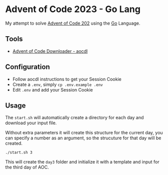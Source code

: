 # Advent of Code 2023 - Go Lang

My attempt to solve [Advent of Code 202](https://adventofcode.com/2023) using the [Go](https://go.dev) Language.

## Tools

* [Advent of Code Downloader - aocdl](https://github.com/GreenLightning/advent-of-code-downloader)

## Configuration

* Follow aocdl instructions to get your Session Cookie
* Create a `.env`, simply `cp .env.example .env`
* Edit `.env` and add your Session Cookie

## Usage

The `start.sh` will automatically create a directory for each day and download your input file.

Without extra parameters it will create this structure for the current day, you can specify a number
as an argument, so the strucuture for that day will be created.

```
./start.sh 3
```

This will create the `day3` folder and initialize it with a template and input for the third day of AOC.

